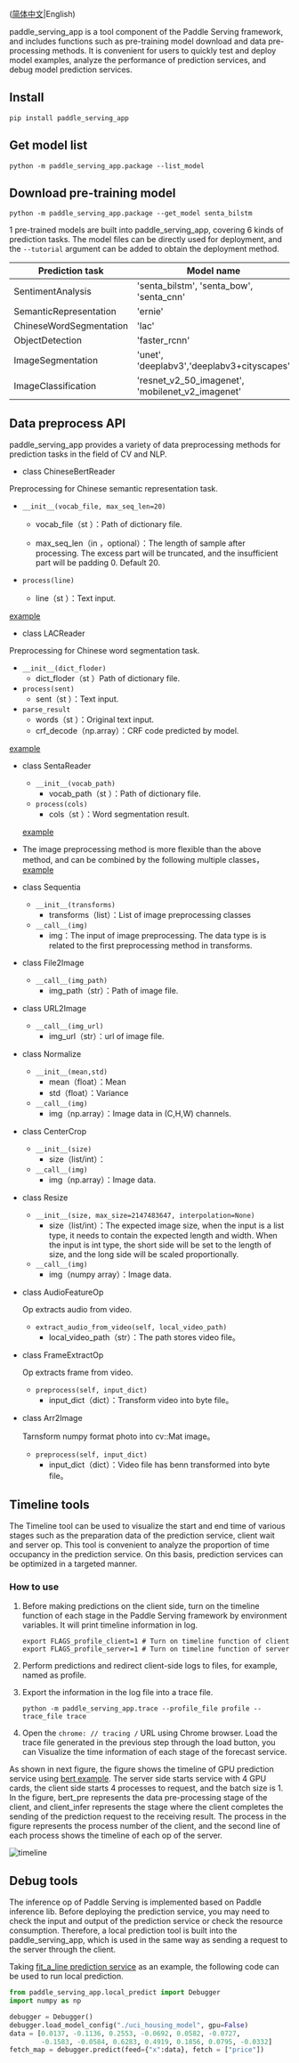 ([简体中文](./README_CN.md)|English)

paddle_serving_app is a tool component of the Paddle Serving framework, and includes functions such as pre-training model download and data pre-processing methods.
It is convenient for users to quickly test and deploy model examples, analyze the performance of prediction services, and debug model prediction services.

## Install

```shell
pip install paddle_serving_app
```

## Get model list

```shell
python -m paddle_serving_app.package --list_model
```

## Download pre-training model

```shell
python -m paddle_serving_app.package --get_model senta_bilstm
```

1 pre-trained models are built into paddle_serving_app, covering 6 kinds of prediction tasks.
The model files can be directly used for deployment, and the `--tutorial` argument can be added to obtain the deployment method.

| Prediction task | Model name                                         |
| ------------ | ------------------------------------------------ |
| SentimentAnalysis | 'senta_bilstm', 'senta_bow', 'senta_cnn'         |
| SemanticRepresentation | 'ernie'                                     |
| ChineseWordSegmentation     | 'lac'                                            |
| ObjectDetection     | 'faster_rcnn'                         |
| ImageSegmentation     | 'unet', 'deeplabv3','deeplabv3+cityscapes'      |
| ImageClassification     | 'resnet_v2_50_imagenet', 'mobilenet_v2_imagenet' |

## Data preprocess API

paddle_serving_app provides a variety of data preprocessing methods for prediction tasks in the field of CV and NLP.

- class ChineseBertReader 
  

Preprocessing for Chinese semantic representation task.

  - `__init__(vocab_file, max_seq_len=20)`

    - vocab_file（st ）：Path of dictionary file.

    - max_seq_len（in ，optional）：The length of sample after processing. The excess part will be truncated, and the insufficient part will be padding 0. Default 20.

  - `process(line)`

    - line（st ）：Text input.

  [example](../examples/bert/bert_client.py)

- class LACReader 
  

Preprocessing for Chinese word segmentation task.

  - `__init__(dict_floder)`
    - dict_floder（st ）Path of dictionary file.
  - `process(sent)`
    - sent（st ）：Text input.
  - `parse_result`
    - words（st ）：Original text input.
    - crf_decode（np.array）：CRF code predicted by model.

  [example](../examples/lac/lac_web_service.py)

- class SentaReader

  - `__init__(vocab_path)`
    - vocab_path（st ）：Path of dictionary file.
  - `process(cols)`
    - cols（st ）：Word segmentation result.

  [example](../examples/senta/senta_web_service.py)

- The image preprocessing method is more flexible than the above method, and can be combined by the following multiple classes，[example](../examples/imagenet/resnet50_rpc_client.py)

- class Sequentia

  - `__init__(transforms)`
    - transforms（list）：List of image preprocessing classes
  - `__call__(img)`
    - img：The input of image preprocessing. The data type is is related to the first preprocessing method in transforms.

- class File2Image

  - `__call__(img_path)`
    - img_path（str）：Path of image file.

- class URL2Image

  - `__call__(img_url)`
    - img_url（str）：url of image file.

- class Normalize

  - `__init__(mean,std)`
    - mean（float）：Mean
    - std（float）：Variance
  - `__call__(img)`
    - img（np.array）：Image data in (C,H,W) channels.

- class CenterCrop

  - `__init__(size)`
    - size（list/int）：
  - `__call__(img)`
    - img（np.array）：Image data.

- class Resize

  - `__init__(size, max_size=2147483647, interpolation=None)`
    - size（list/int）：The expected image size, when the input is a list type, it needs to contain the expected length and width. When the input is int type, the short side will be set to the length of size, and the long side will be scaled proportionally.
  - `__call__(img)`
    - img（numpy array）：Image data.


- class AudioFeatureOp
    
    Op extracts audio from video.

  - `extract_audio_from_video(self, local_video_path)`
    - local_video_path（str）：The path stores video file。

- class FrameExtractOp
    
    Op extracts frame from video.

  - `preprocess(self, input_dict)`
    - input_dict（dict）：Transform video into byte file。

- class Arr2Image
    
    Tarnsform numpy format photo into cv::Mat image。

  - `preprocess(self, input_dict)`
    - input_dict（dict）：Video file has benn transformed into byte file。


## Timeline tools

The Timeline tool can be used to visualize the start and end time of various stages such as the preparation data of the prediction service, client wait and server op.
This tool is convenient to analyze the proportion of time occupancy in the prediction service. On this basis, prediction services can be optimized in a targeted manner.

### How to use

1. Before making predictions on the client side, turn on the timeline function of each stage in the Paddle Serving framework by environment variables. It will print timeline information in log.

   ```shell
   export FLAGS_profile_client=1 # Turn on timeline function of client
   export FLAGS_profile_server=1 # Turn on timeline function of server
   ```
2. Perform predictions and redirect client-side logs to files, for example, named as profile.

3. Export the information in the log file into a trace file.
   ```shell
   python -m paddle_serving_app.trace --profile_file profile --trace_file trace
   ```

4. Open the `chrome: // tracing /` URL using Chrome browser. 
Load the trace file generated in the previous step through the load button, you can
Visualize the time information of each stage of the forecast service.

As shown in next figure, the figure shows the timeline of GPU prediction service using [bert example](https://github.com/PaddlePaddle/Serving/tree/develop/python/examples/bert).
The server side starts service with 4 GPU cards, the client side starts 4 processes to request, and the batch size is 1.
In the figure, bert_pre represents the data pre-processing stage of the client, and client_infer represents the stage where the client completes the sending of the prediction request to the receiving result.
The process in the figure represents the process number of the client, and the second line of each process shows the timeline of each op of the server.

![timeline](../../doc/timeline-example.png)

## Debug tools

The inference op of Paddle Serving is implemented based on Paddle inference lib.
Before deploying the prediction service, you may need to check the input and output of the prediction service or check the resource consumption.
Therefore, a local prediction tool is built into the paddle_serving_app, which is used in the same way as sending a request to the server through the client.

Taking [fit_a_line prediction service](../examples/fit_a_line) as an example, the following code can be used to run local prediction.

```python
from paddle_serving_app.local_predict import Debugger
import numpy as np

debugger = Debugger()
debugger.load_model_config("./uci_housing_model", gpu=False)
data = [0.0137, -0.1136, 0.2553, -0.0692, 0.0582, -0.0727,
        -0.1583, -0.0584, 0.6283, 0.4919, 0.1856, 0.0795, -0.0332]
fetch_map = debugger.predict(feed={"x":data}, fetch = ["price"])
```
